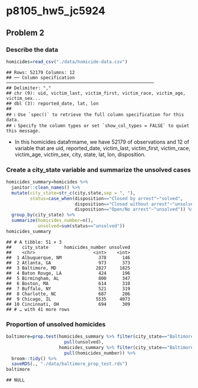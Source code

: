 p8105_hw5_jc5924
================

## Problem 2

### Describe the data

``` r
homicides=read_csv("./data/homicide-data.csv")
```

    ## Rows: 52179 Columns: 12
    ## ── Column specification ────────────────────────────────────────────────────────
    ## Delimiter: ","
    ## chr (9): uid, victim_last, victim_first, victim_race, victim_age, victim_sex...
    ## dbl (3): reported_date, lat, lon
    ## 
    ## ℹ Use `spec()` to retrieve the full column specification for this data.
    ## ℹ Specify the column types or set `show_col_types = FALSE` to quiet this message.

-   In this homicides datafrmame, we have 52179 of observations and 12
    of variable that are uid, reported_date, victim_last, victim_first,
    victim_race, victim_age, victim_sex, city, state, lat, lon,
    disposition.

### Create a city_state variable and summarize the unsolved cases

``` r
homicides_summary=homicides %>% 
  janitor::clean_names() %>% 
  mutate(city_state=str_c(city,state,sep = ", "),
         status=case_when(disposition=="Closed by arrest"~"solved",
                          disposition=="Closed without arrest"~"unsolved",
                          disposition=="Open/No arrest"~"unsolved")) %>% 
  group_by(city_state) %>% 
  summarize(homicides_number=n(),
            unsolved=sum(status=="unsolved"))
homicides_summary
```

    ## # A tibble: 51 × 3
    ##    city_state      homicides_number unsolved
    ##    <chr>                      <int>    <int>
    ##  1 Albuquerque, NM              378      146
    ##  2 Atlanta, GA                  973      373
    ##  3 Baltimore, MD               2827     1825
    ##  4 Baton Rouge, LA              424      196
    ##  5 Birmingham, AL               800      347
    ##  6 Boston, MA                   614      310
    ##  7 Buffalo, NY                  521      319
    ##  8 Charlotte, NC                687      206
    ##  9 Chicago, IL                 5535     4073
    ## 10 Cincinnati, OH               694      309
    ## # … with 41 more rows

### Proportion of unsolved homicides

``` r
baltimore=prop.test(homicides_summary %>% filter(city_state=="Baltimore, MD") %>% 
                      pull(unsolved),
                    homicides_summary %>% filter(city_state=="Baltimore, MD") %>% 
                      pull(homicides_number)) %>% 
  broom::tidy() %>% 
  saveRDS(., "./data/baltimore_prop_test.rds")
baltimore
```

    ## NULL
